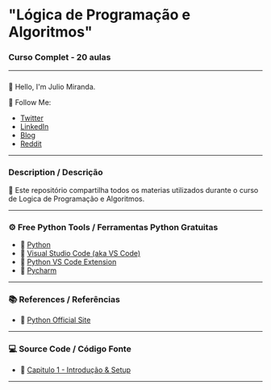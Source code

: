 # "Lógica de Programação e Algoritmos"

### Curso Complet - 20 aulas

---

### 

👋 Hello, I'm Julio Miranda.

🚀 Follow Me:

- [Twitter](https://twitter.com/yesdavidgray)
- [LinkedIn](https://www.linkedin.com/in/davidagray/)
- [Blog](https://yesdavidgray.com)
- [Reddit](https://www.reddit.com/user/DaveOnEleven)

---

### Description / Descrição

🚀 Este repositório compartilha todos os materias utilizados durante o curso de Logica de Programação e Algoritmos.

---

### ⚙ Free Python Tools / Ferramentas Python Gratuitas
- 🔗 [Python](https://www.python.org/)
- 🔗 [Visual Studio Code (aka VS Code)](https://code.visualstudio.com/)
- 🔗 [Python VS Code Extension](https://marketplace.visualstudio.com/items?itemName=ms-python.python)
- 🔗 [Pycharm](https://www.jetbrains.com/pycharm/)

---

### 📚 References / Referências
- 🔗 [Python Official Site](https://www.python.org/)

---

### 💻 Source Code / Código Fonte

- 🔗 [Capitulo 1 - Introdução & Setup](https://github.com/jfmiranda2/senai115_python_course/tree/main/aula1)

---